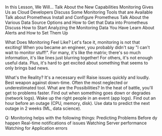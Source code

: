 In this Lesson, We Will...
Talk About the New Capabilities Monitoring Gives Us as Cloud Developers
Discuss Some Monitoring Tools that are Available
Talk about Prometheus
Install and Configure Prometheus
Talk About the Various Data Source Options and How to Get that Data into Prometheus
Discuss How to Start Analyzing the Monitoring Data You Have
Learn About Alerts and How to Set Them Up

What Does Monitoring Feel Like?
Let's face it, monitoring is not that exciting! When you became an engineer, you probably didn't say "I can't wait to monitor stuff!". For many, it's like the matrix; there's so much information, it's like lines just blurring together! For others, it's not enough useful data. Plus, it's hard to get excited about something that seems to only brings bad news.

What's the Reality?
It's a necessary evil!
Raise issues quickly and loudly.
Best weapon against down-time.
Often the most neglected or underestimated tool.
What are the Possibilities?
In the heat of battle, you'll get to problems faster.
Find out when something goes down or degrades (network logs).
Wake up the right people in an event (app logs).
Find out an hour before an outage (CPU, memory, disk).
Use data to predict the next outage in 2 weeks (ML, data science).

Q: Monitoring helps with the following things:
Predicting Problems Before dy happen
Real-time notifications of issues
Watching Server performance
Watching for Application errors

